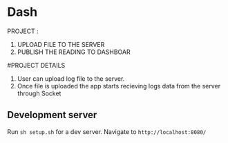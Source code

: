 # Dash

PROJECT :

1. UPLOAD FILE TO THE SERVER 
2. PUBLISH THE READING TO DASHBOAR 

#PROJECT DETAILS

1. User can upload log file to the server. 
2. Once file is uploaded the app starts recieving logs data from the server through Socket

## Development server

Run `sh setup.sh` for a dev server. Navigate to `http://localhost:8080/`

